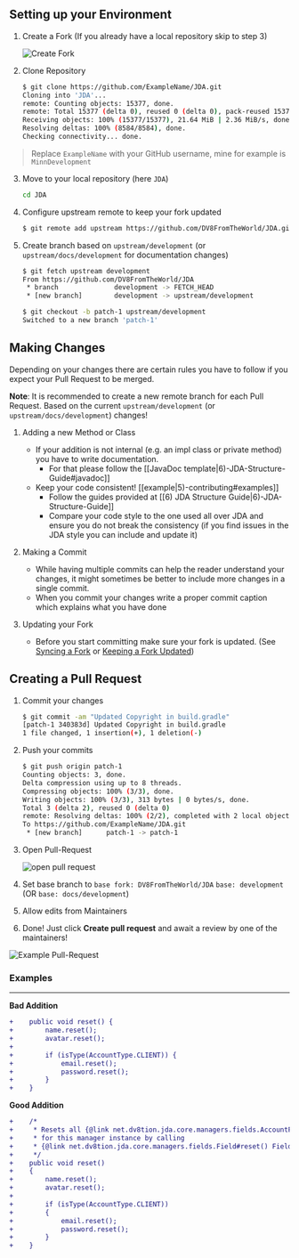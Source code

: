 ## Setting up your Environment


1. Create a Fork (If you already have a local repository skip to step 3)
    
    ![Create Fork](https://i.imgur.com/DqDWls4.png)

2. Clone Repository
   
    ```sh
    $ git clone https://github.com/ExampleName/JDA.git
    Cloning into 'JDA'...
    remote: Counting objects: 15377, done.
    remote: Total 15377 (delta 0), reused 0 (delta 0), pack-reused 15377
    Receiving objects: 100% (15377/15377), 21.64 MiB | 2.36 MiB/s, done.
    Resolving deltas: 100% (8584/8584), done.
    Checking connectivity... done.
    ```
> Replace `ExampleName` with your GitHub username, mine for example is `MinnDevelopment`

3. Move to your local repository (here `JDA`)
    
    ```sh
    cd JDA
    ```

4. Configure upstream remote to keep your fork updated
    
    ```sh
    $ git remote add upstream https://github.com/DV8FromTheWorld/JDA.git
    ```

5. Create branch based on `upstream/development` (or `upstream/docs/development` for documentation changes)
    
    ```sh
    $ git fetch upstream development
    From https://github.com/DV8FromTheWorld/JDA
     * branch              development -> FETCH_HEAD
     * [new branch]        development -> upstream/development

    $ git checkout -b patch-1 upstream/development
    Switched to a new branch 'patch-1'
    ```

## Making Changes

Depending on your changes there are certain rules you have to follow if you expect
your Pull Request to be merged.

**Note**: It is recommended to create a new remote branch for each Pull Request. 
Based on the current `upstream/development` (or `upstream/docs/development`) changes!

1. Adding a new Method or Class
    - If your addition is not internal (e.g. an impl class or private method) you have to write documentation.
        - For that please follow the [[JavaDoc template|6)-JDA-Structure-Guide#javadoc]]
    - Keep your code consistent! [[example|5)-contributing#examples]]
        - Follow the guides provided at [[6) JDA Structure Guide|6)-JDA-Structure-Guide]]
        - Compare your code style to the one used all over JDA and ensure you
          do not break the consistency (if you find issues in the JDA style you can include and update it)

2. Making a Commit
    - While having multiple commits can help the reader understand your changes, it might sometimes be
      better to include more changes in a single commit.
    - When you commit your changes write a proper commit caption which explains what you have done

3. Updating your Fork
    - Before you start committing make sure your fork is updated.
      (See [Syncing a Fork](https://help.github.com/articles/syncing-a-fork/)
      or [Keeping a Fork Updated](https://robots.thoughtbot.com/keeping-a-github-fork-updated))

## Creating a Pull Request

1. Commit your changes
    
    ```sh
    $ git commit -am "Updated Copyright in build.gradle"
    [patch-1 340383d] Updated Copyright in build.gradle
    1 file changed, 1 insertion(+), 1 deletion(-)
    ```

2. Push your commits

    ```sh
    $ git push origin patch-1
    Counting objects: 3, done.
    Delta compression using up to 8 threads.
    Compressing objects: 100% (3/3), done.
    Writing objects: 100% (3/3), 313 bytes | 0 bytes/s, done.
    Total 3 (delta 2), reused 0 (delta 0)
    remote: Resolving deltas: 100% (2/2), completed with 2 local objects.
    To https://github.com/ExampleName/JDA.git
     * [new branch]      patch-1 -> patch-1
    ```

3. Open Pull-Request

    ![open pull request](https://i.imgur.com/YpRISyh.png)

4. Set base branch to 
    `base fork: DV8FromTheWorld/JDA` `base: development` (OR `base: docs/development`)

5. Allow edits from Maintainers

6. Done! Just click **Create pull request** and await a review by one of the maintainers!

![Example Pull-Request](https://i.imgur.com/ELZJSn2.png)

### Examples

***
**Bad Addition**
```diff
+    public void reset() {
+        name.reset();
+        avatar.reset();
+
+        if (isType(AccountType.CLIENT)) {
+            email.reset();
+            password.reset();
+        }
+    }
```

**Good Addition**
```diff
+    /*
+     * Resets all {@link net.dv8tion.jda.core.managers.fields.AccountField Fields}
+     * for this manager instance by calling
+     * {@link net.dv8tion.jda.core.managers.fields.Field#reset() Field.reset()} sequentially
+     */
+    public void reset() 
+    {
+        name.reset();
+        avatar.reset();
+
+        if (isType(AccountType.CLIENT)) 
+        {
+            email.reset();
+            password.reset();
+        }
+    }
```